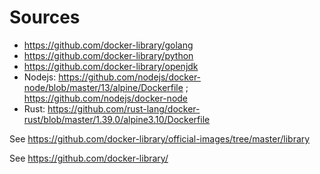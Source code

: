# Sources

- https://github.com/docker-library/golang
- https://github.com/docker-library/python
- https://github.com/docker-library/openjdk
- Nodejs: https://github.com/nodejs/docker-node/blob/master/13/alpine/Dockerfile ; https://github.com/nodejs/docker-node
- Rust: https://github.com/rust-lang/docker-rust/blob/master/1.39.0/alpine3.10/Dockerfile

See https://github.com/docker-library/official-images/tree/master/library

See https://github.com/docker-library/